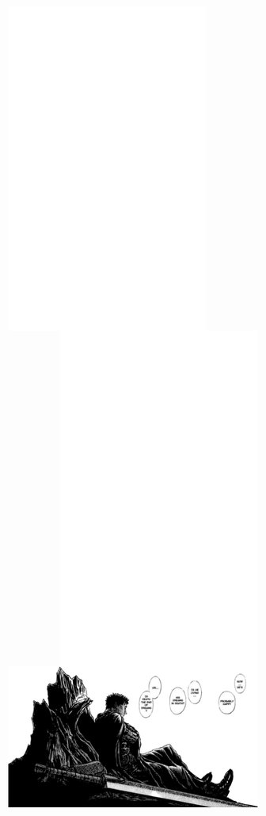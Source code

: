 
<a href="https://github.com/niccolo-fato" target="_blank"> <img align="left" width="400" src="metrics.svg"> </a>
<a href="https://anilist.co/user/Nick666/" target="_blank"> <img align="right" width="400" src="metrics.personal.anilist.svg" alt="cplusplus" /> </a>
<a><img align="center" width="1000" src="./photos/gatsu.png"></a>



